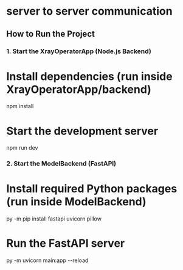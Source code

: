 # server to server communication 

## How to Run the Project

### 1. Start the XrayOperatorApp (Node.js Backend)


# Install dependencies (run inside XrayOperatorApp/backend)
npm install
# Start the development server
npm run dev


### 2. Start the ModelBackend (FastAPI)


# Install required Python packages (run inside ModelBackend)
py -m pip install fastapi uvicorn pillow
# Run the FastAPI server
py -m uvicorn main:app --reload

